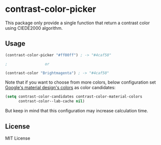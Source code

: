 # contrast-color-picker

This package only provide a single function that return a contrast
color using CIEDE2000 algorithm.

## Usage

``` lisp
(contrast-color-picker "#ff00ff") ; -> "#4caf50"

;                 or

(contrast-color "Brightmagenta") ; -> "#4caf50"

```

Note that if you want to choose from more colors, below configuration set
[Google's material design's colors](https://material.google.com/style/color.html)
as color candidates:

``` lisp
(setq contrast-color-candidates contrast-color-material-colors
      contrast-color--lab-cache nil)
```

But keep in mind that this configuration may increase calculation time.

## License
MIT License
